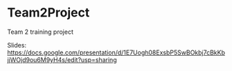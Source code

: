 # Team2Project
Team 2 training project

  
  Slides: https://docs.google.com/presentation/d/1E7Uogh08ExsbP5SwBOkbj7cBkKbjjWOjd9ou6M9yH4s/edit?usp=sharing
  
